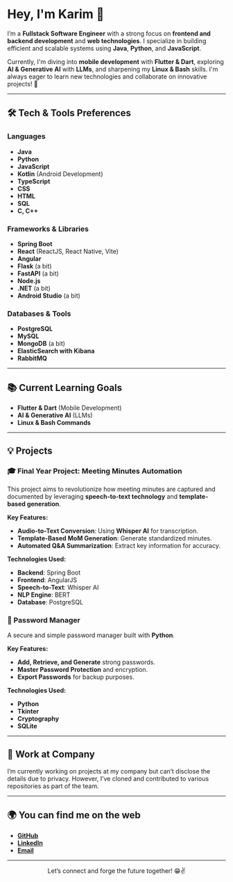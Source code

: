 <h1>Hey, I'm Karim 👋</h1>

<p>
  I’m a <strong>Fullstack Software Engineer</strong> with a strong focus on <strong>frontend and backend development</strong> and <strong>web technologies</strong>. 
  I specialize in building efficient and scalable systems using <strong>Java</strong>, <strong>Python</strong>, and <strong>JavaScript</strong>.
</p>

<p>
  Currently, I'm diving into <strong>mobile development</strong> with <strong>Flutter & Dart</strong>, exploring <strong>AI & Generative AI</strong> with <strong>LLMs</strong>, and sharpening my <strong>Linux & Bash</strong> skills. 
  I'm always eager to learn new technologies and collaborate on innovative projects! 🚀
</p>

<hr>

<h2>🛠 Tech & Tools Preferences</h2>

<h3>Languages</h3>
<ul>
  <li><strong>Java</strong></li>
  <li><strong>Python</strong></li>
  <li><strong>JavaScript</strong></li>
  <li><strong>Kotlin</strong> (Android Development)</li>
  <li><strong>TypeScript</strong></li>
  <li><strong>CSS</strong></li>
  <li><strong>HTML</strong></li>
  <li><strong>SQL</strong></li>
  <li><strong>C, C++</strong></li>
</ul>

<h3>Frameworks & Libraries</h3>
<ul>
  <li><strong>Spring Boot</strong></li>
  <li><strong>React</strong> (ReactJS, React Native, Vite)</li>
  <li><strong>Angular</strong></li>
  <li><strong>Flask</strong> (a bit)</li>
  <li><strong>FastAPI</strong> (a bit)</li>
  <li><strong>Node.js</strong></li>
  <li><strong>.NET</strong> (a bit)</li>
  <li><strong>Android Studio</strong> (a bit)</li>
</ul>

<h3>Databases & Tools</h3>
<ul>
  <li><strong>PostgreSQL</strong></li>
  <li><strong>MySQL</strong></li>
  <li><strong>MongoDB</strong> (a bit)</li>
  <li><strong>ElasticSearch with Kibana</strong></li>
  <li><strong>RabbitMQ</strong></li>
</ul>

<hr>

<h2>📚 Current Learning Goals</h2>
<ul>
  <li><strong>Flutter & Dart</strong> (Mobile Development)</li>
  <li><strong>AI & Generative AI</strong> (LLMs)</li>
  <li><strong>Linux & Bash Commands</strong></li>
</ul>

<hr>

<h2>💡 Projects</h2>

<h3>🎓 Final Year Project: Meeting Minutes Automation</h3>
<p>
  This project aims to revolutionize how meeting minutes are captured and documented by leveraging <strong>speech-to-text technology</strong> and <strong>template-based generation</strong>.
</p>

<p><strong>Key Features:</strong></p>
<ul>
  <li><strong>Audio-to-Text Conversion</strong>: Using <strong>Whisper AI</strong> for transcription.</li>
  <li><strong>Template-Based MoM Generation</strong>: Generate standardized minutes.</li>
  <li><strong>Automated Q&A Summarization</strong>: Extract key information for accuracy.</li>
</ul>

<p><strong>Technologies Used:</strong></p>
<ul>
  <li><strong>Backend</strong>: Spring Boot</li>
  <li><strong>Frontend</strong>: AngularJS</li>
  <li><strong>Speech-to-Text</strong>: Whisper AI</li>
  <li><strong>NLP Engine</strong>: BERT</li>
  <li><strong>Database</strong>: PostgreSQL</li>
</ul>

<h3>🔐 Password Manager</h3>
<p>
  A secure and simple password manager built with <strong>Python</strong>.
</p>

<p><strong>Key Features:</strong></p>
<ul>
  <li><strong>Add, Retrieve, and Generate</strong> strong passwords.</li>
  <li><strong>Master Password Protection</strong> and encryption.</li>
  <li><strong>Export Passwords</strong> for backup purposes.</li>
</ul>

<p><strong>Technologies Used:</strong></p>
<ul>
  <li><strong>Python</strong></li>
  <li><strong>Tkinter</strong></li>
  <li><strong>Cryptography</strong></li>
  <li><strong>SQLite</strong></li>
</ul>

<hr>

<h2>💼 Work at Company</h2>
<p>
  I’m currently working on projects at my company but can’t disclose the details due to privacy. However, I’ve cloned and contributed to various repositories as part of the team.
</p>

<hr>

<h2>🌍 You can find me on the web</h2>
<ul>
  <li><a href="https://github.com/Karim12333" target="_blank"><strong>GitHub</strong></a></li>
  <li><a href="https://www.linkedin.com/in/karim-el-akhras-a33839261/" target="_blank"><strong>LinkedIn</strong></a></li>
  <li><a href="mailto:karimelakhras3@gmail.com" target="_blank"><strong>Email</strong></a></li>
</ul>

<hr>

<p align="center">Let’s connect and forge the future together! 😁✌</p>
